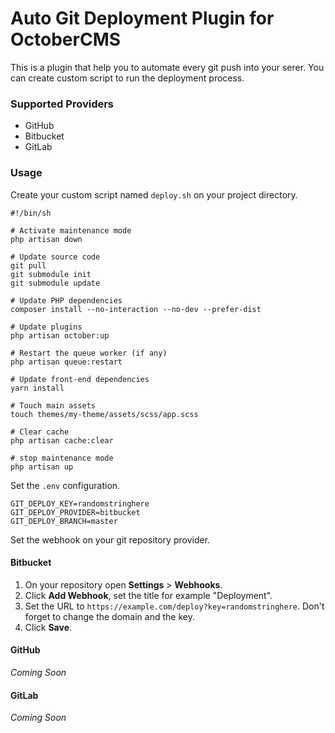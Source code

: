 # Auto Git Deployment Plugin for OctoberCMS

This is a plugin that help you to automate every git push into your serer. You can create custom script to run the deployment process.

### Supported Providers

- GitHub
- Bitbucket
- GitLab

### Usage

Create your custom script named `deploy.sh` on your project directory.

```
#!/bin/sh

# Activate maintenance mode
php artisan down

# Update source code
git pull
git submodule init
git submodule update

# Update PHP dependencies
composer install --no-interaction --no-dev --prefer-dist

# Update plugins
php artisan october:up

# Restart the queue worker (if any)
php artisan queue:restart

# Update front-end dependencies
yarn install

# Touch main assets
touch themes/my-theme/assets/scss/app.scss

# Clear cache
php artisan cache:clear

# stop maintenance mode
php artisan up
```

Set the `.env` configuration.

```
GIT_DEPLOY_KEY=randomstringhere
GIT_DEPLOY_PROVIDER=bitbucket
GIT_DEPLOY_BRANCH=master
```

Set the webhook on your git repository provider.

#### Bitbucket
1. On your repository open **Settings** > **Webhooks**.
1. Click **Add Webhook**, set the title for example "Deployment".
1. Set the URL to `https://example.com/deploy?key=randomstringhere`. Don't forget to change the domain and the key.
1. Click **Save**.


#### GitHub
*Coming Soon*

#### GitLab
*Coming Soon*
